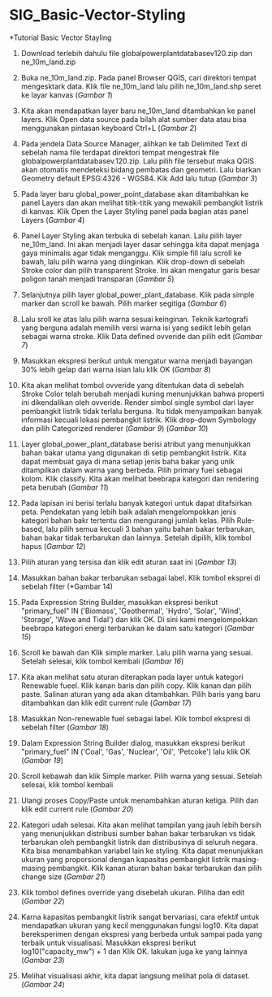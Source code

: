 # SIG_Basic-Vector-Styling

*Tutorial Basic Vector Stayling

1. Download terlebih dahulu file globalpowerplantdatabasev120.zip dan ne_10m_land.zip

2. Buka ne_10m_land.zip. Pada panel Browser QGIS, cari direktori tempat mengesktark data. Klik file ne_10m_land lalu pilih ne_10m_land.shp seret ke layar kanvas (*Gambar 1*)

3. Kita akan mendapatkan layer baru ne_10m_land ditambahkan ke panel layers. Klik Open data source pada bilah alat sumber data atau bisa menggunakan pintasan keyboard Ctrl+L (*Gambar 2*)

4. Pada jendela Data Source Manager, alihkan ke tab Delimited Text di sebelah nama file terdapat direktori tempat mengestrak file globalpowerplantdatabasev.120.zip. Lalu pilih file tersebut maka QGIS akan otomatis mendeteksi bidang pembatas dan geometri. Lalu biarkan Geometry default EPSG:4326 - WGS84. Kik Add lalu tutup (*Gambar 3*)

5. Pada layer baru global_power_point_database akan ditambahkan ke panel Layers dan akan melihat titik-titik yang mewakili pembangkit listrik di kanvas. Klik Open the Layer Styling panel pada bagian atas panel Layers (*Gambar 4*)

6. Panel Layer Styling akan terbuka di sebelah kanan. Lalu pilih layer ne_10m_land. Ini akan menjadi layer dasar sehingga kita dapat menjaga gaya minimalis agar tidak menganggu. Klik simple fill lalu scroll ke bawah, lalu pilih warna yang diinginkan. Klik drop-down di sebelah Stroke color dan pilih transparent Stroke. Ini akan mengatur garis besar poligon tanah menjadi transparan (*Gambar 5*)

7. Selanjutnya pilih layer global_power_plant_database. Klik pada simple marker dan scroll ke bawah. Pilih marker segitiga (*Gambar 6*)

8. Lalu sroll ke atas lalu pilih warna sesuai keinginan. Teknik kartografi yang berguna adalah memilih versi warna isi yang sedikit lebih gelan sebagai warna stroke. Klik Data defined ovveride dan pilih edit (*Gambar 7*)

9. Masukkan ekspresi berikut untuk mengatur warna menjadi bayangan 30% lebih gelap dari warna isian lalu klik OK (*Gambar 8*)

10. Kita akan melihat tombol ovveride yang ditentukan data di sebelah Stroke Color telah berubah menjadi kuning menunjukkan bahwa properti ini dikendalikan oleh ovveride. Render simbol single symbol dari layer pembangkit listrik tidak terlalu berguna. Itu tidak menyampaikan banyak informasi kecuali lokasi pembangkit listrik. Klik drop-down Symbology dan pilih Categorized renderer (*Gambar 9*) (*Gambar 10*)

11. Layer global_power_plant_database berisi atribut yang menunjukkan bahan bakar utama yang digunakan di setip pembangkit listrik. Kita dapat membuat gaya di mana setiap jenis baha bakar yang unik ditampilkan dalam warna yang berbeda. Pilih primary fuel sebagai kolom. Klik classify. Kita akan melihat beebrapa kategori dan rendering peta berubah (*Gambar 11*)

12. Pada lapisan ini berisi terlalu banyak kategori untuk dapat ditafsirkan peta. Pendekatan yang lebih baik adalah mengelompokkan jenis kategori bahan bakr tertentu dan mengurangi jumlah kelas. Pilih Rule-based, lalu pilih semua kecuali 3 bahan yaitu bahan bakar terbarukan, bahan bakar tidak terbarukan dan lainnya. Setelah dipilih, klik tombol hapus (*Gambar 12*)

13. Pilih aturan yang tersisa dan klik edit aturan saat ini (*Gambar 13*)

14. Masukkan bahan bakar terbarukan sebagai label. Klik tombol eksprei di sebelah filter (*Gambar 14)

15. Pada Expression String Builder, masukkan ekspresi berikut "primary_fuel" IN ('Biomass', 'Geothermal', 'Hydro', 'Solar', 'Wind', 'Storage', 'Wave and Tidal') dan klik OK. Di sini kami mengelompokkan beebrapa kategori energi terbarukan ke dalam satu kategori (*Gambar 15*)

16. Scroll ke bawah dan Klik simple marker. Lalu pilih warna yang sesuai. Setelah selesai, klik tombol kembali (*Gambar 16*)

17. Kita akan melihat satu aturan diterapkan pada layer untuk kategori Renewable fueel. Klik kanan baris dan pilih copy. Klik kanan dan pilih paste. Salinan aturan yang ada akan ditambahkan. Pilih baris yang baru ditambahkan dan klik edit current rule (*Gambar 17*)

18. Masukkan Non-renewable fuel sebagai label. Klik tombol ekspresi di sebelah filter (*Gambar 18*)

19. Dalam Expression String Builder dialog, masukkan ekspresi berikut "primary_fuel" IN ('Coal', 'Gas', 'Nuclear', 'Oil', 'Petcoke') lalu klik OK (*Gambar 19*)

20. Scroll kebawah dan klik Simple marker. Pilih warna yang sesuai. Setelah selesai, klik tombol kembali

21. Ulangi proses Copy/Paste untuk menambahkan aturan ketiga. Pilih dan klik edit current rule (*Gambar 20*)

22. Kategori udah selesai. Kita akan melihat tampilan yang jauh lebih bersih yang menunjukkan distribusi sumber bahan bakar terbarukan vs tidak terbarukan oleh pembangkit listrik dan distribusinya di seluruh negara. Kita bisa menambahkan variabel lain ke styling. Kita dapat menunjukkan ukuran yang proporsional dengan kapasitas pembangkit listrik masing-masing pembangkit. Klik kanan aturan bahan bakar terbarukan dan pilih change size (*Gambar 21*)

23. Klik tombol defines override yang disebelah ukuran. Piliha dan edit (*Gambar 22*)

24. Karna kapasitas pembangkit listrik sangat bervariasi, cara efektif untuk mendapatkan ukuran yang kecil menggunakan fungsi log10. Kita dapat bereksperimen dengan ekspresi yang berbeda untuk sampai pada yang terbaik untuk visualisasi. Masukkan ekspresi berikut log10("capacity_mw") + 1 dan Klik OK. lakukan juga ke yang lainnya (*Gambar 23*)

25. Melihat visualisasi akhir, kita dapat langsung melihat pola di dataset. (*Gambar 24*)


